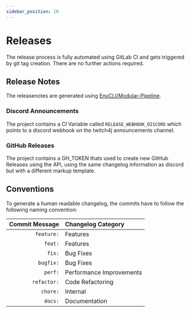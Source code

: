 ```yaml
---
sidebar_position: 10
---
```


# Releases

The release process is fully automated using GitLab CI and gets triggered by git tag creation. There are no further actions required.

## Release Notes

The releasenotes are generated using [EnvCLI/Modular-Pipeline](https://github.com/EnvCLI/modular-pipeline).

### Discord Announcements

The project contains a CI Variable called `RELEASE_WEBHOOK_DISCORD` which points to a discord webhook on the twitch4j announcements channel.

### GitHub Releases

The project contains a GH_TOKEN thats used to create new GitHub Releases using the API, using the same changelog information as discord but with a different markup template.

## Conventions

To generate a human readable changelog, the commits have to follow the following naming convention:

| Commit Message | Changelog Category       |
|---------------:|:-------------------------|
|     `feature:` | Features                 |
|        `feat:` | Features                 |
|         `fix:` | Bug Fixes                |
|      `bugfix:` | Bug Fixes                |
|        `perf:` | Performance Improvements |
|    `refactor:` | Code Refactoring         |
|       `chore:` | Internal                 |
|        `docs:` | Documentation            |
